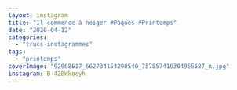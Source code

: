 ```yaml
---
layout: instagram
title: "Il commence à neiger #Pâques #Printemps"
date: "2020-04-12"
categories: 
  - "trucs-instagrammes"
tags: 
  - "printemps"
coverImage: "92968617_662734154298540_757557416304955687_n.jpg"
instagram: B-4ZBWkocyh
---
```


